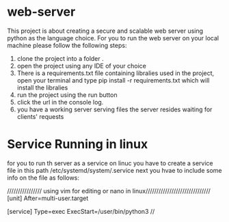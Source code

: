 ﻿# web-server
 This project is about creating a secure and scalable web server using python as the language choice.
 For you to run the web server on your local machine please follow the following steps:
 1. clone the project into a folder .
 2. open the project using any IDE of your choice 
 3. There is a requirements.txt file containing libralies used in the project, open your terminal and type pip install -r requirements.txt  which will install the libralies
 4. run the project using the run button 
 5. click the url in the console log.
 6. you have a working server serving files the server resides waiting for clients' requests

# Service Running in linux
for you to run th server as a service on linuc you have to create a service file in this path  /etc/systemd/system/<yourservicefile>.service next you hvae to include some info on the file as follows:
 
 //////////////// using vim for editing or nano in linux//////////////////////////////
[unit]
 After=multi-user.target
 
[service]
 Type=exec
 ExecStart=/user/bin/python3 /<pathofthescript>/<script>.py
 
[install]
 WantedBy=multi-user.target
 //////////////////////////////end of file/////////////////////////////////////////////
 
 
 then you have to start the service through the following command in a sudo mode
               systemctl start <yourservicefile>.service
 
if you want to change the configuration files due to post changes you have to use the following command
 `             systemctl stop <yourservicefile>.service
then after changing the service file you have to reload  the daemon setting and restart the services as follows
               systemctl daemon-reload
               systemctl start <yourservicefile>.service
               systemctl status <yourservicefile>.service {to check the running status of the service}
for you to get a sticking service that is to restart it after the computer restarts then
               systemctl enable <yourservicefile>.service
